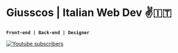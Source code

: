 # Giusscos | Italian Web Dev ✌️🇮🇹
**`Front-end | Back-end | Designer`**

<a href="https://www.youtube.com/@giusscos?sub_confirmation=1" target="_blank">
  <img alt="Youtube subscribers" title="Subscribe to my YouTube channel" src="https://custom-icon-badges.demolab.com/youtube/channel/subscribers/UC7KdNk9nOHb4AeRnsTjCB8Q?color=%23E05D44&label=SUBSCRIBE&logo=video&logoColor=white&style=for-the-      badge&labelColor=CE4630"/>
</a> 

<div align="center">
  
<!-- ### 📊 Stats -->
  
<!-- ![Giusscos's GitHub stats](https://github-readme-stats.vercel.app/api?username=giusscos&show_icons=true&theme=gruvbox) -->

<!-- ![GitHub Streak](https://streak-stats.demolab.com?user=giusscos&theme=gruvbox&border_radius=4.5) -->
  
</div>
<br>

<!---
giusscos/giusscos is a ✨ special ✨ repository because its `README.md` (this file) appears on your GitHub profile.
You can click the Preview link to take a look at your changes.
--->
